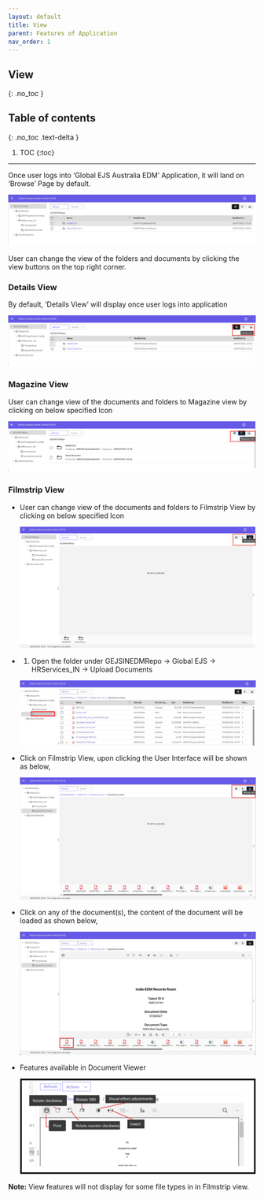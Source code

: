 ```yaml
---
layout: default
title: View
parent: Features of Application
nav_order: 1
---
```


## View
{: .no_toc }

## Table of contents
{: .no_toc .text-delta }

1. TOC
{:toc}

---
Once user logs into ‘Global EJS Australia EDM’ Application, it will land on ‘Browse’ Page by default.

  ![image](assets/images/v1.png)

User can change the view of the folders and documents by clicking the view buttons on the top right corner.

### Details View

By default, ‘Details View’ will display once user logs into application

   ![image](assets/images/v2.png)


### Magazine View

User can change view of the documents and folders to Magazine view by clicking on below specified Icon

  ![image](assets/images/v3.png)


### Filmstrip View

- User can change view of the documents and folders to Filmstrip View by clicking on below specified Icon

  ![image](assets/images/v4.png)

- 1. Open the folder under GEJSINEDMRepo -> Global EJS -> HRServices_IN -> Upload Documents

  ![image](assets/images/v5.png)
  
- Click on Filmstrip View, upon clicking the User Interface will be shown as below,

  ![image](assets/images/v6.png) 

- Click on any of the document(s), the content of the document will be loaded as shown below,
  
  ![image](assets/images/v7.png)
 
- Features available in Document Viewer

  ![image](assets/images/v8.png)
  

**Note:** View features will not display for some file types in in Filmstrip view.